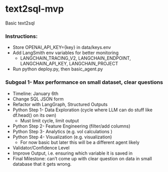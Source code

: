 # text2sql-mvp
Basic text2sql

### Instructions:
- Store OPENAI_API_KEY={key} in data/keys.env
- Add LangSmith env variables for better monitoring 
    - LANGCHAIN_TRACING_V2, LANGCHAIN_ENDPOINT, LANGCHAIN_API_KEY, LANGCHAIN_PROJECT
- Run python deploy.py, then basic_agent.py 
### Subgoal 1- Max performance on small dataset, clear questions
- Timeline: January 6th
- Change SQL JSON form
- Refactor with LangGraph, Structured Outputs
- Python Step 1- Data Exploration (cycle where LLM can do stuff like df.head() on its own)
    - Must limit cycle, limit output
- Python Step 2- Feature Engineering (filter/add columns)
- Python Step 3- Analytics (e.g. vol calculations )
- Python Step 4- Visualization (e.g. visualization)
    - For now basic but later this will be a different agent likely
- Validator/Confidence Level
- Improve Output, i.e. ensuring which variable it is saved in
- Final Milestone: can’t come up with clear question on data in small database that it gets wrong.
